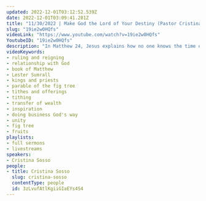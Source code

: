 ```yaml
---
updated: 2022-12-01T03:12:52.539Z
date: 2022-12-01T03:09:41.281Z
title: "11/30/2022 | Make God the Lord of Your Destiny (Pastor Cristina Sosso)"
slug: "19ie2w0HQfs"
videoLink: "https://www.youtube.com/watch?v=19ie2w0HQfs"
YoutubeID: "19ie2w0HQfs"
description: "In Matthew 24, Jesus explains how no one knows the time or the hour when Son of God will come. The truth is God's move is very much the same. We do not know when God will come to inspect the fruit we have produced much like Jesus with the fig tree. We don't have any time to waste for we do not want to be taken by surprise or be unprepared when the Lord is ready to move. We must allow the Holy Spirit to guide us and lead us today! When you do this, you will start to learn what it truly means to be a kind and priest in every area of your life - including business. You will also learn what you must do to make God Lord of your life and Lord of your destiny, which is essential to be a part of the transfer of wealth influence and affluence. This sermon was delivered by Pastor Cristina Sosso at Freedom Fellowship Church International on November 30, 2022. \n"
videoKeywords:
- ruling and reigning
- relationship with God
- book of Matthew
- Lester Sumrall
- kings and priests
- parable of the fig tree
- tithes and offerings
- tithing
- transfer of wealth
- inspiration
- doing business God's way
- unity
- fig tree
- fruits
playlists:
- full sermons
- livestreams
speakers:
- Cristina Sosso
people:
- title: Cristina Sosso
  slug: cristina-sosso
  contentType: people
  id: 3zLvufAtlKgiiGIaEYs4S4
---
```

